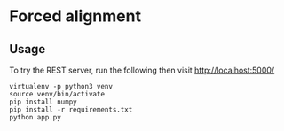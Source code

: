 # Forced alignment

## Usage

To try the REST server, run the following then visit <http://localhost:5000/>

```shell
virtualenv -p python3 venv
source venv/bin/activate
pip install numpy
pip install -r requirements.txt
python app.py
```
